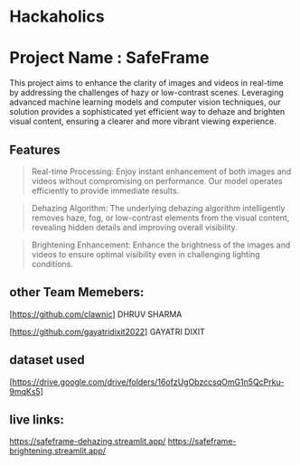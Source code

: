 # Hackaholics
# Project Name : SafeFrame


This project aims to enhance the clarity of images and videos in real-time by addressing the challenges of hazy or low-contrast scenes. Leveraging advanced machine learning models and computer vision techniques, our solution provides a sophisticated yet efficient way to dehaze and brighten visual content, ensuring a clearer and more vibrant viewing experience.

## Features


> Real-time Processing: 
Enjoy instant enhancement of both images and videos without compromising on performance. Our model operates efficiently to provide immediate results.

> Dehazing Algorithm: 
The underlying dehazing algorithm intelligently removes haze, fog, or low-contrast elements from the visual content, revealing hidden details and improving overall visibility.

> Brightening Enhancement: 
Enhance the brightness of the images and videos to ensure optimal visibility even in challenging lighting conditions.



## other Team Memebers:
[https://github.com/clawnic] DHRUV SHARMA

[https://github.com/gayatridixit2022] GAYATRI DIXIT

## dataset used
[https://drive.google.com/drive/folders/16ofzUgObzccsqOmG1n5QcPrku-9mqKs5]

## live links:
https://safeframe-dehazing.streamlit.app/
https://safeframe-brightening.streamlit.app/


